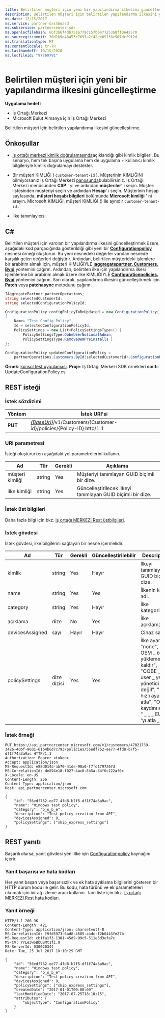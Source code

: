 ```yaml
---
title: Belirtilen müşteri için yeni bir yapılandırma ilkesini güncelleştirme
description: Belirtilen müşteri için belirtilen yapılandırma ilkesini güncelleştirme.
ms.date: 12/15/2017
ms.service: partner-dashboard
ms.subservice: partnercenter-sdk
ms.openlocfilehash: 6bf3b6f4db7516779c157b647725368ff0e4a570
ms.sourcegitcommit: 30d1b9d48453c7697a2f42ee09138e507dcf9f2d
ms.translationtype: MT
ms.contentlocale: tr-TR
ms.lasthandoff: 10/19/2020
ms.locfileid: "97769791"
---
```

# <a name="update-a-configuration-policy-for-the-specified-customer"></a>Belirtilen müşteri için yeni bir yapılandırma ilkesini güncelleştirme

**Uygulama hedefi**

- İş Ortağı Merkezi
- Microsoft Bulut Almanya için İş Ortağı Merkezi

Belirtilen müşteri için belirtilen yapılandırma ilkesini güncelleştirme.

## <a name="prerequisites"></a>Önkoşullar

- [Iş ortağı merkezi kimlik doğrulamasında](partner-center-authentication.md)açıklandığı gibi kimlik bilgileri. Bu senaryo, hem tek başına uygulama hem de uygulama + kullanıcı kimlik bilgileriyle kimlik doğrulamayı destekler.

- Bir müşteri KIMLIĞI ( `customer-tenant-id` ). Müşterinin KIMLIĞINI bilmiyorsanız Iş Ortağı Merkezi [panosunda](https://partner.microsoft.com/dashboard)bulabilirsiniz. Iş Ortağı Merkezi menüsünden **CSP** ' yi ve ardından **müşteriler**' i seçin. Müşteri listesinden müşteriyi seçin ve ardından **Hesap**' ı seçin. Müşterinin hesap sayfasında, **müşteri hesabı bilgileri** bölümünde **Microsoft kimliği** ' ni arayın. Microsoft KIMLIĞI, müşteri KIMLIĞI () ile aynıdır `customer-tenant-id` .

- İlke tanımlayıcısı.

## <a name="c"></a>C\#

Belirtilen müşteri için varolan bir yapılandırma ilkesini güncelleştirmek üzere, aşağıdaki kod parçacığında gösterildiği gibi yeni bir [**Configurationpolicy**](/dotnet/api/microsoft.store.partnercenter.models.devicesdeployment.configurationpolicy) nesnesi örneği oluşturun. Bu yeni nesnedeki değerler varolan nesnede karşılık gelen değerleri değiştirir. Ardından, belirtilen müşterideki işlemlere bir arabirim almak için, müşteri KIMLIĞIYLE [**ıaggregatepartner. Customers. Byıd**](/dotnet/api/microsoft.store.partnercenter.customers.icustomercollection.byid) yöntemini çağırın. Ardından, belirtilen ilke için yapılandırma ilkesi işlemlerine bir arabirim almak üzere ilke KIMLIĞIYLE [**Configurationpolicies. Byıd**](/dotnet/api/microsoft.store.partnercenter.devicesdeployment.iconfigurationpolicycollection.byid) yöntemini çağırın. Son olarak, yapılandırma ilkesini güncelleştirmek için [**Patch**](/dotnet/api/microsoft.store.partnercenter.devicesdeployment.iconfigurationpolicy.patch) veya [**patchasync**](/dotnet/api/microsoft.store.partnercenter.devicesdeployment.iconfigurationpolicy.patchasync) metodunu çağırın.

``` csharp
IAggregatePartner partnerOperations;
string selectedCustomerId;
string selectedConfigurationPolicyId;

ConfigurationPolicy configPolicyToBeUpdated = new ConfigurationPolicy()
{
    Name= "Test Config Policy",
    Id = selectedConfigurationPolicyId,
    PolicySettings = new List<PolicySettingsType>() {
        PolicySettingsType.OobeUserNotLocalAdmin,
        PolicySettingsType.RemoveOemPreinstalls }
};

ConfigurationPolicy updatedConfigurationPolicy =
    partnerOperations.Customers.ById(selectedCustomerId).ConfigurationPolicies.ById(selectedConfigurationPolicyId).Patch(configPolicyToBeUpdated);
```

**Örnek**: [konsol test uygulaması](console-test-app.md). **Proje**: Iş Ortağı Merkezi SDK örnekleri **sınıfı**: UpdateConfigurationPolicy.cs

## <a name="rest-request"></a>REST isteği

### <a name="request-syntax"></a>İstek sözdizimi

| Yöntem  | İstek URI'si                                                                                          |
|---------|------------------------------------------------------------------------------------------------------|
| **PUT** | [*{BaseUrl}*](partner-center-rest-urls.md)/v1/Customers/{Customer-id}/policies/{Policy-ID} http/1.1 |

### <a name="uri-parameter"></a>URI parametresi

İsteği oluştururken aşağıdaki yol parametrelerini kullanın.

| Ad        | Tür   | Gerekli | Açıklama                                                   |
|-------------|--------|----------|---------------------------------------------------------------|
| müşteri kimliği | string | Yes      | Müşteriyi tanımlayan GUID biçimli bir dize.         |
| ilke kimliği   | string | Yes      | Güncelleştirilecek ilkeyi tanımlayan GUID biçimli bir dize. |

### <a name="request-headers"></a>İstek üst bilgileri

Daha fazla bilgi için bkz. [Iş ortağı MERKEZI Rest üstbilgileri](headers.md).

### <a name="request-body"></a>İstek gövdesi

İstek gövdesi, ilke bilgilerini sağlayan bir nesne içermelidir.

| Ad            | Tür             | Gerekli | Güncelleştirilebilir | Description                                                                                                                                              |
|-----------------|------------------|----------|-----------|----------------------------------------------------------------------------------------------------------------------------------------------------------|
| kimlik              | string           | Yes      | Hayır        | İlkeyi tanımlayan GUID biçimli dize.                                                                                                    |
| name            | string           | Yes      | Yes       | İlkenin kolay adı.                                                                                                                         |
| category        | string           | Yes      | Hayır        | İlke kategorisi.                                                                                                                                     |
| açıklama     | dize           | No       | Yes       | İlke açıklaması.                                                                                                                                  |
| devicesAssigned | sayı           | Hayır       | Hayır        | Cihaz sayısı.                                                                                                                                   |
| policySettings  | dize dizisi | Yes      | Yes       | İlke ayarları: "none", " \_ OEM \_ ön yüklemelerini kaldır", "OOBE \_ user \_ yerel yönetici değil", " \_ \_ \_ hızlı ayarları atla", "OEM kaydını atla", " \_ \_ \_ EULA 'yı atla \_ ". |

### <a name="request-example"></a>İstek örneği

```http
PUT https://api.partnercenter.microsoft.com/v1/customers/47021739-3426-40bf-9601-61b4b6d7c793/policies/56edf752-ee77-4fd8-b7f5-df1f74a3a9ac HTTP/1.1
Authorization: Bearer <token>
Accept: application/json
MS-RequestId: e88d014d-ab70-41de-90a0-f7fd1797267d
MS-CorrelationId: de894e18-f027-4ac0-8b5a-34f0c222af0c
X-Locale: en-US
Content-Length: 256
Content-Type: application/json
Host: api.partnercenter.microsoft.com

{
    "id": "56edf752-ee77-4fd8-b7f5-df1f74a3a9ac",
    "name": "Windows test policy",
    "category": "o_o_b_e",
    "description": "Test policy creation from API",
    "devicesAssigned": 0,
    "policySettings": ["skip_express_settings"]
}
```

## <a name="rest-response"></a>REST yanıtı

Başarılı olursa, yanıt gövdesi yeni ilke için [Configurationpolicy](device-deployment-resources.md#configurationpolicy) kaynağını içerir.

### <a name="response-success-and-error-codes"></a>Yanıt başarısı ve hata kodları

Her yanıt başarı veya başarısızlık ve ek hata ayıklama bilgilerini gösteren bir HTTP durum kodu ile gelir. Bu kodu, hata türünü ve ek parametreleri okumak için bir ağ izleme aracı kullanın. Tam liste için bkz. [Iş ortağı MERKEZI Rest hata kodları](error-codes.md).

### <a name="response-example"></a>Yanıt örneği

```http
HTTP/1.1 200 OK
Content-Length: 421
Content-Type: application/json; charset=utf-8
MS-CorrelationId: f9fd5973-6ad8-4585-aadc-f2b0443fe27b
MS-RequestId: cb1fa1f3-1381-45d9-99c5-511e5d3efa7c
MS-CV: YrLe3w6BbUSMt1fi.0
MS-ServerId: 030020344
Date: Tue, 25 Jul 2017 18:10:29 GMT

{
    "id": "56edf752-ee77-4fd8-b7f5-df1f74a3a9ac",
    "name": "Windows test policy",
    "category": "o_o_b_e",
    "description": "Test policy creation from API",
    "devicesAssigned": 0,
    "policySettings": ["skip_express_settings"],
    "createdDate": "2017-01-01T00:00:00",
    "lastModifiedDate": "2017-07-25T18:10:15",
    "attributes": {
        "objectType": "ConfigurationPolicy"
    }
}
```

